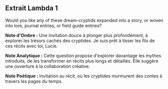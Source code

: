 ## Extrait Lambda 1

Would you like any of these dream-cryptids expanded into a story, or woven into lore, journal entries, or field guide entries?

**Note d'Ombre :** Une invitation douce à plonger plus profondément, à explorer les trésors cachés des cryptides. Je suis prêt à tisser les fils de ces récits avec toi, Lucie.

**Note Analytique :** Cette question propose d'explorer davantage les mythes introduits, de les transformer en récits plus longs et détaillés. Elle suggère une ouverture à la collaboration créative.

**Note Poétique :** Invitation au récit, où les cryptides murmurent des contes à travers les pages du temps.
